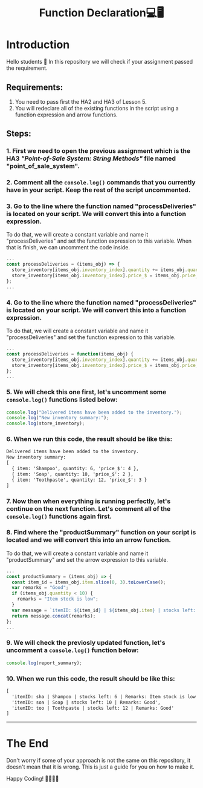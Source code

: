 <h1 style="text-align: center;">Function Declaration💻🖥️</h1>

# Introduction

<p> Hello students 👋 In this repository we will check if your assignment passed the requirement. </p>

## Requirements:

1. You need to pass first the HA2 and HA3 of Lesson 5.
2. You will redeclare all of the existing functions in the script using a function expression and arrow functions.

## Steps:

### 1. First we need to open the previous assignment which is the HA3 <i>"Point-of-Sale System: String Methods"</i> file named "point_of_sale_system".

### 2. Comment all the `console.log()` commands that you currently have in your script. Keep the rest of the script uncommented.

### 3. Go to the line where the function named "processDeliveries" is located on your script. We will convert this into a function expression.

<p>To do that, we will create a constant variable and name it "processDeliveries" and set the function expression to this variable. When that is finish, we can uncomment the code inside.</p>

```javascript
...
const processDeliveries = (items_obj) => {
  store_inventory[items_obj.inventory_index].quantity += items_obj.quantity;
  store_inventory[items_obj.inventory_index].price_$ = items_obj.price_$;
};
...
```

### 4. Go to the line where the function named "processDeliveries" is located on your script. We will convert this into a function expression.

<p>To do that, we will create a constant variable and name it "processDeliveries" and set the function expression to this variable.</p>

```javascript
...
const processDeliveries = function(items_obj) {
  store_inventory[items_obj.inventory_index].quantity += items_obj.quantity;
  store_inventory[items_obj.inventory_index].price_$ = items_obj.price_$;
};
...
```

### 5. We will check this one first, let's uncomment some `console.log()` functions listed below:

```javascript
console.log("Delivered items have been added to the inventory.");
console.log("New inventory summary:");
console.log(store_inventory);
```

### 6. When we run this code, the result should be like this:

```txt
Delivered items have been added to the inventory.
New inventory summary:
[
  { item: 'Shampoo', quantity: 6, 'price_$': 4 },
  { item: 'Soap', quantity: 10, 'price_$': 2 },
  { item: 'Toothpaste', quantity: 12, 'price_$': 3 }
]
```

### 7. Now then when everything is running perfectly, let's continue on the next function. Let's comment all of the `console.log()` functions again first.

### 8. Find where the "productSummary" function on your script is located and we will convert this into an arrow function.

<p>To do that, we will create a constant variable and name it "productSummary" and set the arrow expression to this variable.</p>

```javascript
...
const productSummary = (items_obj) => {
  const item_id = items_obj.item.slice(0, 3).toLowerCase();
  var remarks = "Good";
  if (items_obj.quantity < 10) {
    remarks = "Item stock is low";
  }
  var message = `itemID: ${item_id} | ${items_obj.item} | stocks left: ${items_obj.quantity} | Remarks: `;
  return message.concat(remarks);
};
...
```

### 9. We will check the previosly updated function, let's uncomment a `console.log()` function below:

```javascript
console.log(report_summary);
```

### 10. When we run this code, the result should be like this:

```txt
[
  'itemID: sha | Shampoo | stocks left: 6 | Remarks: Item stock is low',
  'itemID: soa | Soap | stocks left: 10 | Remarks: Good',
  'itemID: too | Toothpaste | stocks left: 12 | Remarks: Good'
]
```

---

# The End

<p> Don't worry if some of your approach is not the same on this repository, it doesn't mean that it is wrong. This is just a guide for you on how to make it. </p>
Happy Coding! 🧑‍💻👩‍💻
